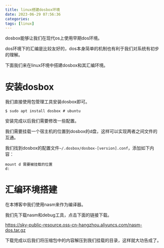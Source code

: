 ```yaml
---
title: linux搭建dosbox环境
date: 2023-06-29 07:56:36
categories:
tags: [linux]
---
```


dosbox能够让我们在现代os上使用早期dos环境。

dos环境下的汇编是比较友好的，dos本身简单的机制也有利于我们对系统有初步的理解。

下面我们来在linux环境中搭建dosbox和其汇编环境。

# 安装dosbox

我们直接使用包管理工具安装dosbox即可。

```shell
$ sudo apt install dosbox # ubuntu
```

安装完成以后我们需要修改一些配置。

我们需要挂载一个宿主机的位置到dosbox的d盘，这样可以实现两者之间文件的互通。

我们找到dosbox的配置文件`~/.dosbox/dosbox-[version].conf`，添加如下内容：

```
mount d 需要被挂载的位置
d:    
```

# 汇编环境搭建

在本博客中我们使用nasm来作为编译器。

我们先下载nasm和debug工具，点击下面的链接下载。

https://sky-public-resource.oss-cn-hangzhou.aliyuncs.com/nasm-dos.tar.gz

下载完成以后我们将压缩包中的内容解压到我们挂载的目录，这样就大功告成了。
